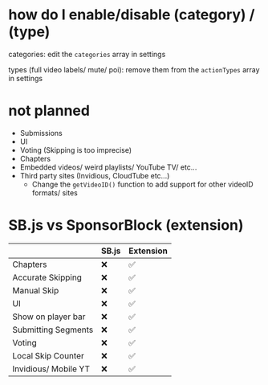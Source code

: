 # how do I enable/disable (category) / (type)
categories: edit the `categories` array in settings

types (full video labels/ mute/ poi): remove them from the `actionTypes` array in settings

# not planned
- Submissions
- UI
- Voting (Skipping is too imprecise)
- Chapters
- Embedded videos/ weird playlists/ YouTube TV/ etc...
- Third party sites (Invidious, CloudTube etc...)
  - Change the `getVideoID()` function to add support for other videoID formats/ sites

# SB.js vs SponsorBlock (extension)
|  | SB.js | Extension |
|---|---|---|
| Chapters | ❌ | ✅ |
| Accurate Skipping | ❌ | ✅ |
| Manual Skip | ❌ | ✅ |
| UI | ❌ | ✅ |
| Show on player bar | ❌ | ✅ |
| Submitting Segments | ❌ | ✅ |
| Voting | ❌ | ✅ |
| Local Skip Counter | ❌ | ✅ |
| Invidious/ Mobile YT | ❌ | ✅ |